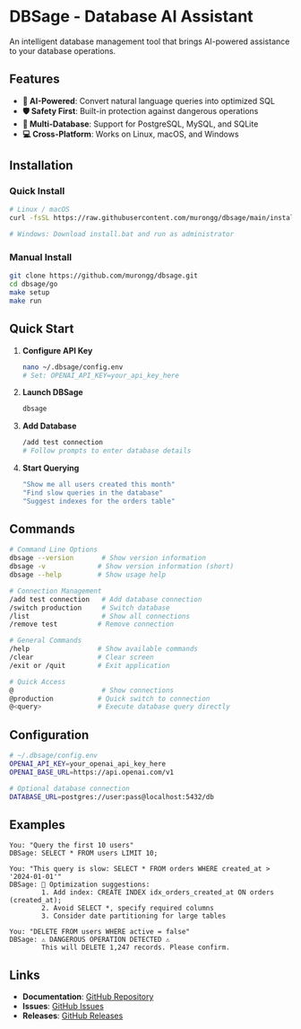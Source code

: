 # DBSage - Database AI Assistant

An intelligent database management tool that brings AI-powered assistance to your database operations.

## Features

- **🧠 AI-Powered**: Convert natural language queries into optimized SQL
- **🛡️ Safety First**: Built-in protection against dangerous operations 
- **🔌 Multi-Database**: Support for PostgreSQL, MySQL, and SQLite
- **💻 Cross-Platform**: Works on Linux, macOS, and Windows

## Installation

### Quick Install
```bash
# Linux / macOS
curl -fsSL https://raw.githubusercontent.com/murongg/dbsage/main/install.sh | bash

# Windows: Download install.bat and run as administrator
```

### Manual Install
```bash
git clone https://github.com/murongg/dbsage.git
cd dbsage/go
make setup
make run
```

## Quick Start

1. **Configure API Key**
   ```bash
   nano ~/.dbsage/config.env
   # Set: OPENAI_API_KEY=your_api_key_here
   ```

2. **Launch DBSage**
   ```bash
   dbsage
   ```

3. **Add Database**
   ```bash
   /add test connection
   # Follow prompts to enter database details
   ```

4. **Start Querying**
   ```bash
   "Show me all users created this month"
   "Find slow queries in the database"
   "Suggest indexes for the orders table"
   ```

## Commands

```bash
# Command Line Options
dbsage --version       # Show version information
dbsage -v             # Show version information (short)
dbsage --help         # Show usage help

# Connection Management
/add test connection   # Add database connection
/switch production     # Switch database
/list                  # Show all connections
/remove test          # Remove connection

# General Commands
/help                 # Show available commands
/clear                # Clear screen
/exit or /quit        # Exit application

# Quick Access
@                      # Show connections
@production           # Quick switch to connection
@<query>              # Execute database query directly
```

## Configuration

```bash
# ~/.dbsage/config.env
OPENAI_API_KEY=your_openai_api_key_here
OPENAI_BASE_URL=https://api.openai.com/v1

# Optional database connection
DATABASE_URL=postgres://user:pass@localhost:5432/db
```

## Examples

```
You: "Query the first 10 users"
DBSage: SELECT * FROM users LIMIT 10;

You: "This query is slow: SELECT * FROM orders WHERE created_at > '2024-01-01'"
DBSage: 🚀 Optimization suggestions:
        1. Add index: CREATE INDEX idx_orders_created_at ON orders (created_at);
        2. Avoid SELECT *, specify required columns
        3. Consider date partitioning for large tables

You: "DELETE FROM users WHERE active = false"
DBSage: ⚠️ DANGEROUS OPERATION DETECTED ⚠️
        This will DELETE 1,247 records. Please confirm.
```

## Links

- **Documentation**: [GitHub Repository](https://github.com/murongg/dbsage)
- **Issues**: [GitHub Issues](https://github.com/murongg/dbsage/issues)
- **Releases**: [GitHub Releases](https://github.com/murongg/dbsage/releases)
